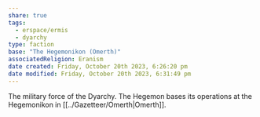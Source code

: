 ```yaml
---
share: true
tags:
  - erspace/ermis
  - dyarchy
type: faction
base: "The Hegemonikon (Omerth)"
associatedReligion: Eranism
date created: Friday, October 20th 2023, 6:26:20 pm
date modified: Friday, October 20th 2023, 6:31:49 pm
---
```


The military force of the Dyarchy. The Hegemon bases its operations at the Hegemonikon in [[../Gazetteer/Omerth|Omerth]]. 
